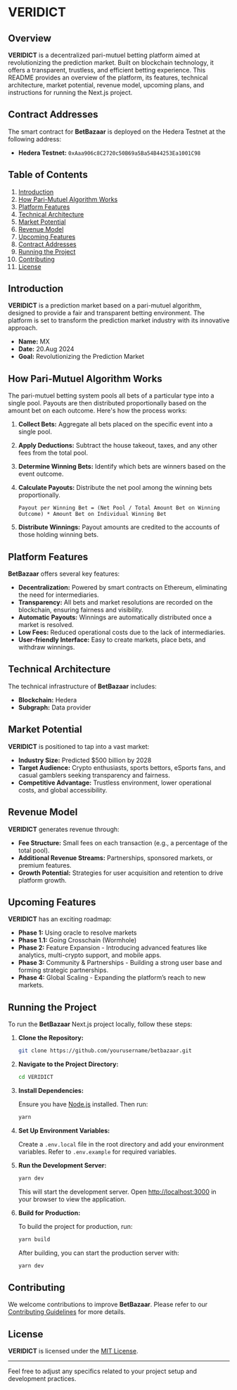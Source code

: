 # VERIDICT

## Overview

**VERIDICT** is a decentralized pari-mutuel betting platform aimed at revolutionizing the prediction market. Built on blockchain technology, it offers a transparent, trustless, and efficient betting experience. This README provides an overview of the platform, its features, technical architecture, market potential, revenue model, upcoming plans, and instructions for running the Next.js project.

## Contract Addresses

The smart contract for **BetBazaar** is deployed on the Hedera Testnet at the following address:

- **Hedera Testnet:** `0xAaa906c8C2720c50B69a5Ba54B44253Ea1001C98`

## Table of Contents

1. [Introduction](#introduction)
2. [How Pari-Mutuel Algorithm Works](#how-pari-mutuel-algorithm-works)
3. [Platform Features](#platform-features)
4. [Technical Architecture](#technical-architecture)
5. [Market Potential](#market-potential)
6. [Revenue Model](#revenue-model)
7. [Upcoming Features](#upcoming-features)
8. [Contract Addresses](#contract-addresses)
9. [Running the Project](#running-the-project)
10. [Contributing](#contributing)
11. [License](#license)

## Introduction

**VERIDICT** is a prediction market based on a pari-mutuel algorithm, designed to provide a fair and transparent betting environment. The platform is set to transform the prediction market industry with its innovative approach.

- **Name:** MX
- **Date:** 20.Aug 2024
- **Goal:** Revolutionizing the Prediction Market

## How Pari-Mutuel Algorithm Works

The pari-mutuel betting system pools all bets of a particular type into a single pool. Payouts are then distributed proportionally based on the amount bet on each outcome. Here's how the process works:

1. **Collect Bets:** Aggregate all bets placed on the specific event into a single pool.
2. **Apply Deductions:** Subtract the house takeout, taxes, and any other fees from the total pool.
3. **Determine Winning Bets:** Identify which bets are winners based on the event outcome.
4. **Calculate Payouts:** Distribute the net pool among the winning bets proportionally.

   ```
   Payout per Winning Bet = (Net Pool / Total Amount Bet on Winning Outcome) * Amount Bet on Individual Winning Bet
   ```

5. **Distribute Winnings:** Payout amounts are credited to the accounts of those holding winning bets.

## Platform Features

**BetBazaar** offers several key features:

- **Decentralization:** Powered by smart contracts on Ethereum, eliminating the need for intermediaries.
- **Transparency:** All bets and market resolutions are recorded on the blockchain, ensuring fairness and visibility.
- **Automatic Payouts:** Winnings are automatically distributed once a market is resolved.
- **Low Fees:** Reduced operational costs due to the lack of intermediaries.
- **User-friendly Interface:** Easy to create markets, place bets, and withdraw winnings.

## Technical Architecture

The technical infrastructure of **BetBazaar** includes:

- **Blockchain:** Hedera
- **Subgraph:** Data provider

## Market Potential

**VERIDICT** is positioned to tap into a vast market:

- **Industry Size:** Predicted $500 billion by 2028
- **Target Audience:** Crypto enthusiasts, sports bettors, eSports fans, and casual gamblers seeking transparency and fairness.
- **Competitive Advantage:** Trustless environment, lower operational costs, and global accessibility.

## Revenue Model

**VERIDICT** generates revenue through:

- **Fee Structure:** Small fees on each transaction (e.g., a percentage of the total pool).
- **Additional Revenue Streams:** Partnerships, sponsored markets, or premium features.
- **Growth Potential:** Strategies for user acquisition and retention to drive platform growth.

## Upcoming Features

**VERIDICT** has an exciting roadmap:

- **Phase 1:** Using oracle to resolve markets
- **Phase 1.1:** Going Crosschain (Wormhole)
- **Phase 2:** Feature Expansion - Introducing advanced features like analytics, multi-crypto support, and mobile apps.
- **Phase 3:** Community & Partnerships - Building a strong user base and forming strategic partnerships.
- **Phase 4:** Global Scaling - Expanding the platform’s reach to new markets.

## Running the Project

To run the **BetBazaar** Next.js project locally, follow these steps:

1. **Clone the Repository:**

   ```bash
   git clone https://github.com/yourusername/betbazaar.git
   ```

2. **Navigate to the Project Directory:**

   ```bash
   cd VERIDICT
   ```

3. **Install Dependencies:**

   Ensure you have [Node.js](https://nodejs.org/) installed. Then run:

   ```bash
   yarn
   ```

4. **Set Up Environment Variables:**

   Create a `.env.local` file in the root directory and add your environment variables. Refer to `.env.example` for required variables.

5. **Run the Development Server:**

   ```bash
   yarn dev
   ```

   This will start the development server. Open [http://localhost:3000](http://localhost:3000) in your browser to view the application.

6. **Build for Production:**

   To build the project for production, run:

   ```bash
   yarn build
   ```

   After building, you can start the production server with:

   ```bash
   yarn dev
   ```

## Contributing

We welcome contributions to improve **BetBazaar**. Please refer to our [Contributing Guidelines](CONTRIBUTING.md) for more details.

## License

**VERIDICT** is licensed under the [MIT License](LICENSE).

---

Feel free to adjust any specifics related to your project setup and development practices.